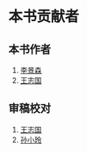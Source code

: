 # 本书贡献者

## 本书作者

1. [李景森](https://github.com/johnsonlee)
1. [王志国](https://github.com/neighbWang)

## 审稿校对

1. [王志国](https://github.com/neighbWang)
1. [孙小玲](https://github.com/amylovesong)

